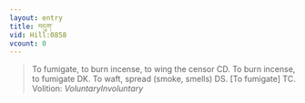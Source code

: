 ```yaml
---
layout: entry
title: བདུག་
vid: Hill:0858
vcount: 0
---
```

> To fumigate, to burn incense, to wing the censor CD\. To burn incense, to fumigate DK\. To waft, spread (smoke, smells) DS\. [To fumigate] TC\.
> Volition: _VoluntaryInvoluntary_


